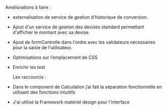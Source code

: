 Améliorations à faire :

- externalisation de service de gestion d'historique de conversion.

- Ajout d'un service de gestion des devises standard permettant d'afficher le montant avec sa devise.
- Ajout de formControlle dans l'ordre avec les validateurs nécessaires pour la saisie de l'utilisateur.
- Optimisations sur l’emplacement de CSS
- Enrichir les test

  Les raccourcis :

- Dans le component de Calculation j’ai fait la séparation fonctionnelle en utilisant des fonctions intuitifs
- J'ai utilisé la Framework matériel design pour l'interface
